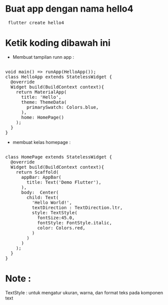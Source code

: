 # Buat app dengan nama hello4
<pre> flutter create hello4 </pre>
# Ketik koding dibawah ini 
- Membuat tampilan runn app : 
<pre> 
void main() => runApp(HelloApp());
class HelloApp extends StatelessWidget {
  @override
  Widget build(BuildContext context){
    return MaterialApp(
      title: 'Hello',
      theme: ThemeData(
        primarySwatch: Colors.blue,
      ),
      home: HomePage()
    );
  }
}
</pre>
- membuat kelas homepage : 
<pre> 
class HomePage extends StatelessWidget {
  @override
  Widget build(BuildContext context){
    return Scaffold(
      appBar: AppBar(
        title: Text('Demo Flutter'),
      ),
      body:  Center(
        child: Text(
          'Hello World!',
          textDirection : TextDirection.ltr,
          style: TextStyle(
            fontSize:45.0,
            fontStyle: FontStyle.italic,
            color: Colors.red,
          )
        )
      )
    );
  }
}
</pre>
# Note : 
TextStyle : untuk mengatur ukuran, warna, dan format teks pada komponen text
